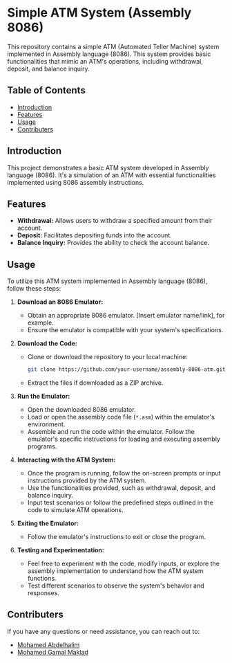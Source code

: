 # Simple ATM System (Assembly 8086)

This repository contains a simple ATM (Automated Teller Machine) system implemented in Assembly language (8086). This system provides basic functionalities that mimic an ATM's operations, including withdrawal, deposit, and balance inquiry.

## Table of Contents

- [Introduction](#introduction)
- [Features](#features)
- [Usage](#usage)
- [Contributers](#contributing)


## Introduction

This project demonstrates a basic ATM system developed in Assembly language (8086). It's a simulation of an ATM with essential functionalities implemented using 8086 assembly instructions.

## Features

- **Withdrawal:** Allows users to withdraw a specified amount from their account.
- **Deposit:** Facilitates depositing funds into the account.
- **Balance Inquiry:** Provides the ability to check the account balance.

## Usage

To utilize this ATM system implemented in Assembly language (8086), follow these steps:

1. **Download an 8086 Emulator:**
   - Obtain an appropriate 8086 emulator. [Insert emulator name/link], for example.
   - Ensure the emulator is compatible with your system's specifications.

2. **Download the Code:**
   - Clone or download the repository to your local machine:
     ```bash
     git clone https://github.com/your-username/assembly-8086-atm.git
     ```
   - Extract the files if downloaded as a ZIP archive.

3. **Run the Emulator:**
   - Open the downloaded 8086 emulator.
   - Load or open the assembly code file (`*.asm`) within the emulator's environment.
   - Assemble and run the code within the emulator. Follow the emulator's specific instructions for loading and executing assembly programs.

4. **Interacting with the ATM System:**
   - Once the program is running, follow the on-screen prompts or input instructions provided by the ATM system.
   - Use the functionalities provided, such as withdrawal, deposit, and balance inquiry.
   - Input test scenarios or follow the predefined steps outlined in the code to simulate ATM operations.

5. **Exiting the Emulator:**
   - Follow the emulator's instructions to exit or close the program.

6. **Testing and Experimentation:**
   - Feel free to experiment with the code, modify inputs, or explore the assembly implementation to understand how the ATM system functions.
   - Test different scenarios to observe the system's behavior and responses.


   
## Contributers 
If you have any questions or need assistance, you can reach out to:
- [Mohamed Abdelhalim]([https://github.com/your-username](https://github.com/1abdelhalim))
- [Mohamed Gamal Maklad](https://github.com/Muhammed-Maklad)
